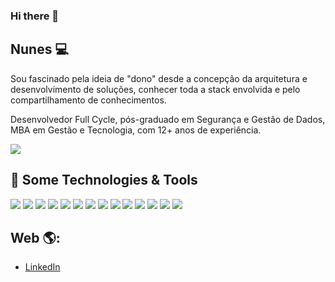 ### Hi there 👋

<!--
**ricardo-jnunes/ricardo-jnunes** is a ✨ _special_ ✨ repository because its `README.md` (this file) appears on your GitHub profile.

Here are some ideas to get you started:

- 🔭 I’m currently working on ...
- 🌱 I’m currently learning ...
- 👯 I’m looking to collaborate on ...
- 🤔 I’m looking for help with ...
- 💬 Ask me about ...
- 📫 How to reach me: ...
- 😄 Pronouns: ...
- ⚡ Fun fact: ...
-->

## Nunes 💻

Sou fascinado pela ideia de "dono" desde a concepção da arquitetura e desenvolvimento de soluções, conhecer toda a stack envolvida e pelo compartilhamento de conhecimentos.

Desenvolvedor Full Cycle, pós-graduado em Segurança e Gestão de Dados, MBA em Gestão e Tecnologia, com 12+ anos de experiência.


<a href="https://github.com/ricardo-jnunes/ricardo-jnunes">
  <img align="center" src="https://github-readme-stats.vercel.app/api/top-langs/?username=ricardo-jnunes" />
</a>

## 🔧 Some Technologies & Tools
![](https://img.shields.io/badge/OS-Linux-informational?style=flat&logo=linux&logoColor=white&color=2bbc8a)
![](https://img.shields.io/badge/Code-Java-informational?style=flat&logo=java&logoColor=white&color=2bbc8a)
![](https://img.shields.io/badge/Code-PHP-informational?style=flat&logo=php&logoColor=white&color=2bbc8a)
![](https://img.shields.io/badge/Code-Python-informational?style=flat&logo=python&logoColor=white&color=2bbc8a)
![](https://img.shields.io/badge/Code-React-20232A?style=flat&logo=React&logoColor=white&color=DD0031)
![](https://img.shields.io/badge/Code-Angular-DD0031??style=flat&logo=angular&logoColor=white&color=DD0031)
![](https://img.shields.io/badge/Code-JavaScript-informational?style=flat&logo=javascript&logoColor=white&color=DD0031)
![](https://img.shields.io/badge/Style-Sass-CC6699?style=flat&logo=sass&logoColor=white&color=06B6D4)
![](https://img.shields.io/badge/Style-Tailwind%20CSS-CC6699?style=flat&logo=tailwindcss&logoColor=white&color=06B6D4)
![](https://img.shields.io/badge/Style-Bootstrap-CC6699?style=flat&logo=bootstrap&logoColor=white&color=06B6D4)
![](https://img.shields.io/badge/Shell-Bash-informational?style=flat&logo=gnu-bash&logoColor=white&color=5391FE)
![](https://img.shields.io/badge/Tools-Node.js-43853D?style=flat&logo=node.js&logoColor=white&color=5391FE)
![](https://img.shields.io/badge/Tools-Docker-informational?style=flat&logo=docker&logoColor=white&color=5391FE)
![](https://img.shields.io/badge/DBMS-MySQL-00000F?style=flat&logo=mysql&logoColor=white&color=4479A1)

## Web 🌎:
- <a href="https://br.linkedin.com/in/ricardo-jos%C3%A9-nunes-b971a6134">LinkedIn</a>
